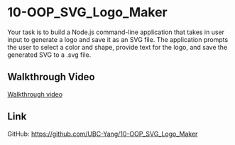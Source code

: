 # 10-OOP_SVG_Logo_Maker

Your task is to build a Node.js command-line application that takes in user input to generate a logo and save it as an SVG file. The application prompts the user to select a color and shape, provide text for the logo, and save the generated SVG to a .svg file.

## Walkthrough Video

[Walkthrough video](https://drive.google.com/file/d/1tlQSBjNy0SKF3DiGNMZQf8V_ShDg9cbw/preview)

## Link

GitHub: https://github.com/UBC-Yang/10-OOP_SVG_Logo_Maker
